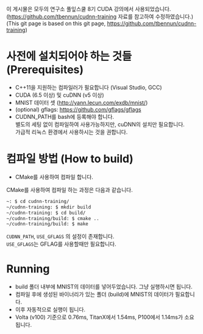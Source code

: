이 게시물은 모두의 연구소 풀잎스쿨 8기 CUDA 강의에서 사용되었습니다.  
(https://github.com/tbennun/cudnn-training 자료를 참고하여 수정하였습니다.)  
(This git page is based on this git page, https://github.com/tbennun/cudnn-training)

사전에 설치되어야 하는 것들 (Prerequisites)
=============

* C++11을 지원하는 컴파일러가 필요합니다 (Visual Studio, GCC)
* CUDA (6.5 이상) 및 cuDNN (v5 이상)
* MNIST 데이터 셋 (http://yann.lecun.com/exdb/mnist/)
* (optional) gflags: https://github.com/gflags/gflags
* CUDNN_PATH를 bash에 등록해야 합니다.  
별도의 세팅 없이 컴파일하여 사용가능하지만, cuDNN의 설치만 필요합니다.  
가급적 리눅스 환경에서 사용하시는 것을 권합니다.

컴파일 방법 (How to build)
===========

* CMake를 사용하여 컴파일 합니다.

CMake를 사용하여 컴파일 하는 과정은 다음과 같습니다.
```bash
~: $ cd cudnn-training/
~/cudnn-training: $ mkdir build
~/cudnn-training: $ cd build/
~/cudnn-training/build: $ cmake ..
~/cudnn-training/build: $ make
```
```CUDNN_PATH```, ```USE_GFLAGS``` 의 설정이 존재합니다.  
```USE_GFLAGS```는 GFLAG를 사용할때만 필요합니다.

Running
=======

* build 폴더 내부에 MNIST의 데이터를 넣어두었습니다. 그냥 실행하시면 됩니다.  
* 컴파일 후에 생성된 바이너리가 있는 폴더 (build)에 MNIST의 데이터가 필요합니다.
* 이후 자동적으로 실행이 됩니다.
* Volta (v100) 기준으로 0.76ms, TitanX에서 1.54ms, P100에서 1.14ms가 소요됩니다.
